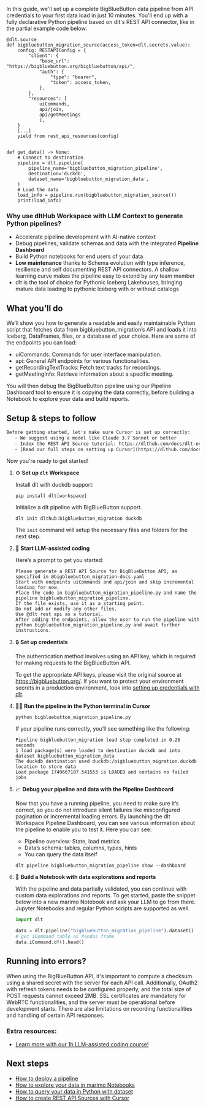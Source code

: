 In this guide, we'll set up a complete BigBlueButton data pipeline from API credentials to your first data load in just 10 minutes. You'll end up with a fully declarative Python pipeline based on dlt's REST API connector, like in the partial example code below:

```python-outcome
@dlt.source
def bigbluebutton_migration_source(access_token=dlt.secrets.value):
    config: RESTAPIConfig = {
        "client": {
            "base_url": "https://bigbluebutton.org/bigbluebutton/api/",
            "auth": {
                "type": "bearer",
                "token": access_token,
            },
        },
        "resources": [
            uiCommands,
            api/join,
            api/getMeetings
            ],
    }
    [...]
    yield from rest_api_resources(config)


def get_data() -> None:
    # Connect to destination
    pipeline = dlt.pipeline(
        pipeline_name='bigbluebutton_migration_pipeline',
        destination='duckdb',
        dataset_name='bigbluebutton_migration_data', 
    )
    # Load the data
    load_info = pipeline.run(bigbluebutton_migration_source())
    print(load_info) 
```

### Why use dltHub Workspace with LLM Context to generate Python pipelines?

- Accelerate pipeline development with AI-native context
- Debug pipelines, validate schemas and data with the integrated **Pipeline Dashboard**
- Build Python notebooks for end users of your data
- **Low maintenance** thanks to Schema evolution with type inference, resilience and self documenting REST API connectors. A shallow learning curve makes the pipeline easy to extend by any team member
- dlt is the tool of choice for Pythonic Iceberg Lakehouses, bringing mature data loading to pythonic Iceberg with or without catalogs

## What you’ll do

We’ll show you how to generate a readable and easily maintainable Python script that fetches data from bigbluebutton_migration’s API and loads it into Iceberg, DataFrames, files, or a database of your choice. Here are some of the endpoints you can load:

- uiCommands: Commands for user interface manipulation.
- api: General API endpoints for various functionalities.
- getRecordingTextTracks: Fetch text tracks for recordings.
- getMeetingInfo: Retrieve information about a specific meeting.

You will then debug the BigBlueButton pipeline using our Pipeline Dashboard tool to ensure it is copying the data correctly, before building a Notebook to explore your data and build reports.

## Setup & steps to follow

```default
Before getting started, let's make sure Cursor is set up correctly:
   - We suggest using a model like Claude 3.7 Sonnet or better
   - Index the REST API Source tutorial: https://dlthub.com/docs/dlt-ecosystem/verified-sources/rest_api/ and add it to context as **@dlt rest api**
   - [Read our full steps on setting up Cursor](https://dlthub.com/docs/dlt-ecosystem/llm-tooling/cursor-restapi#23-configuring-cursor-with-documentation)
```

Now you're ready to get started!

1. ⚙️ **Set up `dlt` Workspace**
    
    Install dlt with duckdb support:
    ```shell
    pip install dlt[workspace]
    ```

    Initialize a dlt pipeline with BigBlueButton support.
    ```shell
    dlt init dlthub:bigbluebutton_migration duckdb
    ```

    The `init` command will setup the necessary files and folders for the next step.
    
2. 🤠 **Start LLM-assisted coding**
    
    Here’s a prompt to get you started:
    
    ```prompt
    Please generate a REST API Source for BigBlueButton API, as specified in @bigbluebutton_migration-docs.yaml 
    Start with endpoints uiCommands and api/join and skip incremental loading for now. 
    Place the code in bigbluebutton_migration_pipeline.py and name the pipeline bigbluebutton_migration_pipeline. 
    If the file exists, use it as a starting point. 
    Do not add or modify any other files. 
    Use @dlt rest api as a tutorial. 
    After adding the endpoints, allow the user to run the pipeline with python bigbluebutton_migration_pipeline.py and await further instructions.
    ```

    
3. 🔒 **Set up credentials** 
    
    The authentication method involves using an API key, which is required for making requests to the BigBlueButton API.
    
    To get the appropriate API keys, please visit the original source at https://bigbluebutton.org/.
    If you want to protect your environment secrets in a production environment, look into [setting up credentials with dlt](https://dlthub.com/docs/walkthroughs/add_credentials).
    
4. 🏃‍♀️ **Run the pipeline in the Python terminal in Cursor**
    
    ```shell
    python bigbluebutton_migration_pipeline.py
    ```
    
    If your pipeline runs correctly, you’ll see something like the following:
    
    ```shell
    Pipeline bigbluebutton_migration load step completed in 0.26 seconds
    1 load package(s) were loaded to destination duckdb and into dataset bigbluebutton_migration_data
    The duckdb destination used duckdb:/bigbluebutton_migration.duckdb location to store data
    Load package 1749667187.541553 is LOADED and contains no failed jobs
    ```
    
5. 📈 **Debug your pipeline and data with the Pipeline Dashboard**

    Now that you have a running pipeline, you need to make sure it’s correct, so you do not introduce silent failures like misconfigured pagination or incremental loading errors. By launching the dlt Workspace Pipeline Dashboard, you can see various information about the pipeline to enable you to test it. Here you can see:
    - Pipeline overview: State, load metrics
    - Data’s schema: tables, columns, types, hints
    - You can query the data itself
    
    ```shell
    dlt pipeline bigbluebutton_migration_pipeline show --dashboard
    ```
    
6. 🐍 **Build a Notebook with data explorations and reports**

    With the pipeline and data partially validated, you can continue with custom data explorations and reports. To get started, paste the snippet below into a new marimo Notebook and ask your LLM to go from there. Jupyter Notebooks and regular Python scripts are supported as well.

    
    ```python
    import dlt

   data = dlt.pipeline("bigbluebutton_migration_pipeline").dataset()
   # get iCommand table as Pandas frame
   data.iCommand.df().head()
    ```

## Running into errors?

When using the BigBlueButton API, it's important to compute a checksum using a shared secret with the server for each API call. Additionally, OAuth2 with refresh tokens needs to be configured properly, and the total size of POST requests cannot exceed 2MB. SSL certificates are mandatory for WebRTC functionalities, and the server must be operational before development starts. There are also limitations on recording functionalities and handling of certain API responses.

### Extra resources:

- [Learn more with our 1h LLM-assisted coding course!](https://www.youtube.com/watch?v=GGid70rnJuM)

## Next steps

- [How to deploy a pipeline](https://dlthub.com/docs/walkthroughs/deploy-a-pipeline)
- [How to explore your data in marimo Notebooks](https://dlthub.com/docs/general-usage/dataset-access/marimo)
- [How to query your data in Python with dataset](https://dlthub.com/docs/general-usage/dataset-access/dataset)
- [How to create REST API Sources with Cursor](https://dlthub.com/docs/dlt-ecosystem/llm-tooling/cursor-restapi)